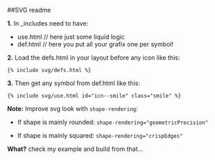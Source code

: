 ##SVG readme

**1.** In _includes need to have:

- use.html // here just some liquid logic
- def.html // here you put all your grafix one per symbol!

**2.** Load the defs.html in your layout before any icon like this:

```{% include svg/defs.html %}```

**3.** Then get any symbol from def.html like this:

```{% include svg/use.html id="icn--smile" class="smile" %}```

**Note:** Improve svg look with `shape-rendering`:

- If shape is mainly rounded: ```shape-rendering="geometricPrecision"```

- If shape is mainly squared: ```shape-rendering="crispEdges"```


**What?**
check my example and build from that...

